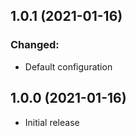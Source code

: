 ## 1.0.1 (2021-01-16)

### Changed:
- Default configuration


## 1.0.0 (2021-01-16)

- Initial release